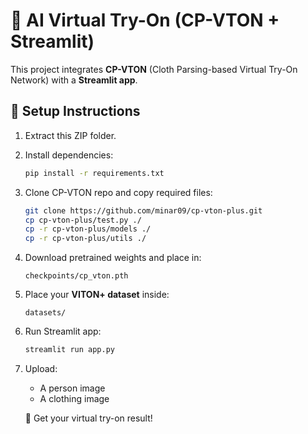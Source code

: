 # 👗 AI Virtual Try-On (CP-VTON + Streamlit)

This project integrates **CP-VTON** (Cloth Parsing-based Virtual Try-On Network) with a **Streamlit app**.

## 🚀 Setup Instructions

1. Extract this ZIP folder.

2. Install dependencies:
   ```bash
   pip install -r requirements.txt
   ```

3. Clone CP-VTON repo and copy required files:
   ```bash
   git clone https://github.com/minar09/cp-vton-plus.git
   cp cp-vton-plus/test.py ./
   cp -r cp-vton-plus/models ./
   cp -r cp-vton-plus/utils ./
   ```

4. Download pretrained weights and place in:
   ```
   checkpoints/cp_vton.pth
   ```

5. Place your **VITON+ dataset** inside:
   ```
   datasets/
   ```

6. Run Streamlit app:
   ```bash
   streamlit run app.py
   ```

7. Upload:
   - A person image
   - A clothing image

   🎉 Get your virtual try-on result!
